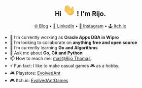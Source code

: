 <h2 align="center">Hi <img src="https://raw.githubusercontent.com/ABSphreak/ABSphreak/master/gifs/Hi.gif" width="40px" /> ! I'm Rijo.</h2>
<p align="center">
  <a href="https://www.blog.rijo.xyz/">🌐 Blog</a> •
  <a href="https://www.linkedin.com/in/rijo-thomas-4a785a92/">📰 LinkedIn</a> •
  <a href="https://www.instagram.com/technophile_xtra">🌉 Instagram</a> •
  <a href="https://evolvedantgames.itch.io/">🕹️ Itch.io</a> 
</p>

- 🔭 I’m currently working as **Oracle Apps DBA in Wipro**
- 👯 I’m looking to collaborate on **anything free and open source**
- 🌱 I’m currently learning **Go and Algorithms**
- 💬 Ask me about **Go, Git and Python**
- 📫 How to reach me: [mail@Rijo Thomas](rijothomas64@gmail.com).
- ⚡ Fun fact: I like to make casual games 🎮  as a hobby.
- 🎮 Playstore: [EvolvedAnt](https://play.google.com/store/apps/dev?id=7801156418279851884) 
- 🎮 Itch.io: [EvolvedAntGames](https://evolvedantgames.itch.io/)

